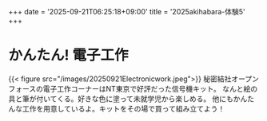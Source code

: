 +++
date = '2025-09-21T06:25:18+09:00'
title = '2025akihabara-体験5'
+++
# かんたん! 電子工作
{{< figure src="/images/20250921Electronicwork.jpeg">}}
秘密結社オープンフォースの電子工作コーナーはNT東京で好評だった信号機キット。
なんと絵の具と筆が付いてくる。好きな色に塗って未就学児から楽しめる。
他にもかんたんな工作を用意しているよ。キットをその場で買って組み立てよう！

